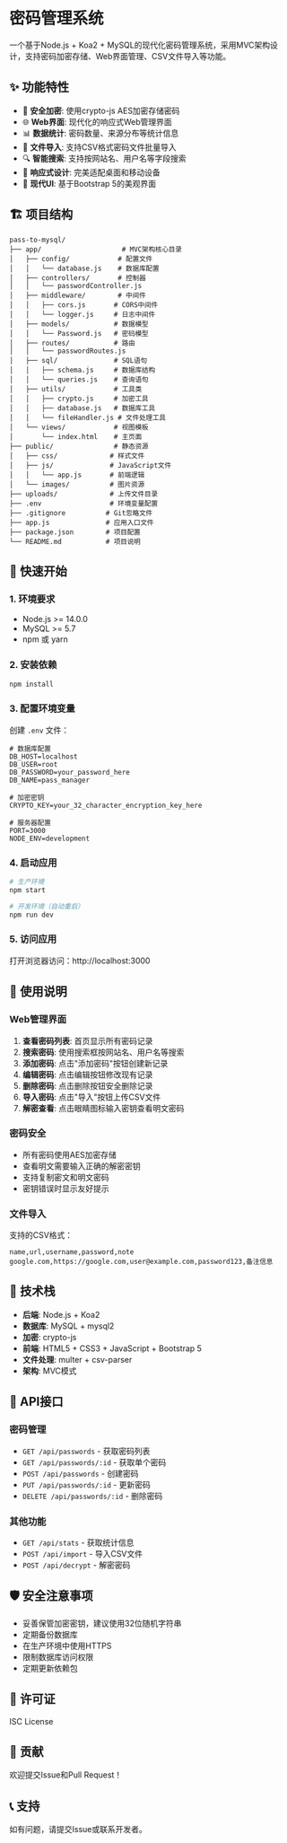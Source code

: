 # 密码管理系统

一个基于Node.js + Koa2 + MySQL的现代化密码管理系统，采用MVC架构设计，支持密码加密存储、Web界面管理、CSV文件导入等功能。

## ✨ 功能特性

- 🔐 **安全加密**: 使用crypto-js AES加密存储密码
- 🌐 **Web界面**: 现代化的响应式Web管理界面
- 📊 **数据统计**: 密码数量、来源分布等统计信息
- 📁 **文件导入**: 支持CSV格式密码文件批量导入
- 🔍 **智能搜索**: 支持按网站名、用户名等字段搜索
- 📱 **响应式设计**: 完美适配桌面和移动设备
- 🎨 **现代UI**: 基于Bootstrap 5的美观界面

## 🏗️ 项目结构

```
pass-to-mysql/
├── app/                    # MVC架构核心目录
│   ├── config/            # 配置文件
│   │   └── database.js    # 数据库配置
│   ├── controllers/       # 控制器
│   │   └── passwordController.js
│   ├── middleware/        # 中间件
│   │   ├── cors.js       # CORS中间件
│   │   └── logger.js     # 日志中间件
│   ├── models/           # 数据模型
│   │   └── Password.js   # 密码模型
│   ├── routes/           # 路由
│   │   └── passwordRoutes.js
│   ├── sql/              # SQL语句
│   │   ├── schema.js     # 数据库结构
│   │   └── queries.js    # 查询语句
│   ├── utils/            # 工具类
│   │   ├── crypto.js     # 加密工具
│   │   ├── database.js   # 数据库工具
│   │   └── fileHandler.js # 文件处理工具
│   └── views/            # 视图模板
│       └── index.html    # 主页面
├── public/               # 静态资源
│   ├── css/             # 样式文件
│   ├── js/              # JavaScript文件
│   │   └── app.js       # 前端逻辑
│   └── images/          # 图片资源
├── uploads/             # 上传文件目录
├── .env                 # 环境变量配置
├── .gitignore          # Git忽略文件
├── app.js              # 应用入口文件
├── package.json        # 项目配置
└── README.md           # 项目说明
```

## 🚀 快速开始

### 1. 环境要求

- Node.js >= 14.0.0
- MySQL >= 5.7
- npm 或 yarn

### 2. 安装依赖

```bash
npm install
```

### 3. 配置环境变量

创建 `.env` 文件：

```env
# 数据库配置
DB_HOST=localhost
DB_USER=root
DB_PASSWORD=your_password_here
DB_NAME=pass_manager

# 加密密钥
CRYPTO_KEY=your_32_character_encryption_key_here

# 服务器配置
PORT=3000
NODE_ENV=development
```

### 4. 启动应用

```bash
# 生产环境
npm start

# 开发环境（自动重启）
npm run dev
```

### 5. 访问应用

打开浏览器访问：http://localhost:3000

## 📖 使用说明

### Web管理界面

1. **查看密码列表**: 首页显示所有密码记录
2. **搜索密码**: 使用搜索框按网站名、用户名等搜索
3. **添加密码**: 点击"添加密码"按钮创建新记录
4. **编辑密码**: 点击编辑按钮修改现有记录
5. **删除密码**: 点击删除按钮安全删除记录
6. **导入密码**: 点击"导入"按钮上传CSV文件
7. **解密查看**: 点击眼睛图标输入密钥查看明文密码

### 密码安全

- 所有密码使用AES加密存储
- 查看明文需要输入正确的解密密钥
- 支持复制密文和明文密码
- 密钥错误时显示友好提示

### 文件导入

支持的CSV格式：
```csv
name,url,username,password,note
google.com,https://google.com,user@example.com,password123,备注信息
```

## 🔧 技术栈

- **后端**: Node.js + Koa2
- **数据库**: MySQL + mysql2
- **加密**: crypto-js
- **前端**: HTML5 + CSS3 + JavaScript + Bootstrap 5
- **文件处理**: multer + csv-parser
- **架构**: MVC模式

## 📝 API接口

### 密码管理
- `GET /api/passwords` - 获取密码列表
- `GET /api/passwords/:id` - 获取单个密码
- `POST /api/passwords` - 创建密码
- `PUT /api/passwords/:id` - 更新密码
- `DELETE /api/passwords/:id` - 删除密码

### 其他功能
- `GET /api/stats` - 获取统计信息
- `POST /api/import` - 导入CSV文件
- `POST /api/decrypt` - 解密密码

## 🛡️ 安全注意事项

- 妥善保管加密密钥，建议使用32位随机字符串
- 定期备份数据库
- 在生产环境中使用HTTPS
- 限制数据库访问权限
- 定期更新依赖包

## 📄 许可证

ISC License

## 🤝 贡献

欢迎提交Issue和Pull Request！

## 📞 支持

如有问题，请提交Issue或联系开发者。